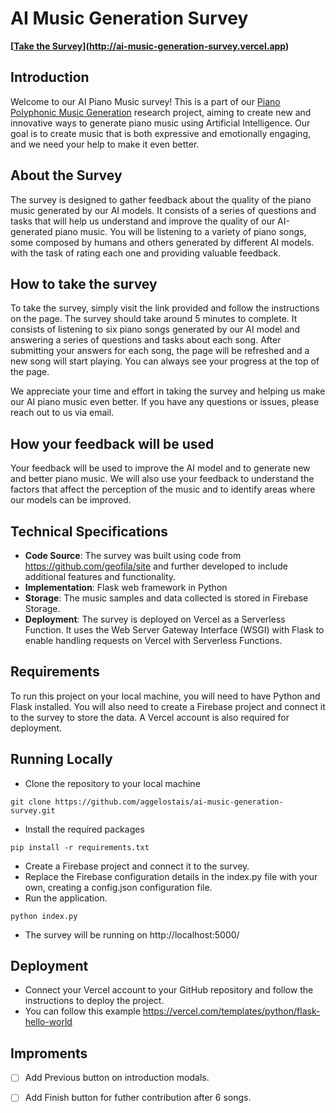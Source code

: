 <base target="_blank">

# AI Music Generation Survey
**[[Take the Survey](https://vercel.com/button)](http://ai-music-generation-survey.vercel.app)**

## Introduction
Welcome to our AI Piano Music survey! This is a part of our [Piano Polyphonic Music Generation](https://github.com/aggelostais/piano-polyphonic-music-generation) research project, aiming to create new and innovative ways to generate piano music using Artificial Intelligence. Our goal is to create music that is both expressive and emotionally engaging, and we need your help to make it even better.

## About the Survey
The survey is designed to gather feedback about the quality of the piano music generated by our AI models. It consists of a series of questions and tasks that will help us understand and improve the quality of our AI-generated piano music. 
You will be listening to a variety of piano songs, some composed by humans and others generated by different AI models. 
with the task of rating each one and providing valuable feedback. 

## How to take the survey
To take the survey, simply visit the link provided and follow the instructions on the page. The survey should take around 5 minutes to complete. It consists of listening to six piano songs generated by our AI model and answering a series of questions and tasks about each song. After submitting your answers for each song, the page will be refreshed and a new song will start playing. You can always see your progress at the top of the page.

We appreciate your time and effort in taking the survey and helping us make our AI piano music even better. If you have any questions or issues, please reach out to us via email.

## How your feedback will be used
Your feedback will be used to improve the AI model and to generate new and better piano music. We will also use your feedback to understand the factors that affect the perception of the music and to identify areas where our models can be improved.

## Technical Specifications
* **Code Source**: The survey was built using code from https://github.com/geofila/site and further developed to include additional features and functionality.
* **Implementation**: Flask web framework in Python 
* **Storage**: The music samples and data collected is stored in Firebase Storage.
* **Deployment**: The survey is deployed on Vercel as a Serverless Function. It uses the Web Server Gateway Interface (WSGI) with Flask to enable handling requests on Vercel with Serverless Functions.

## Requirements
To run this project on your local machine, you will need to have Python and Flask installed. You will also need to create a Firebase project and connect it to the survey to store the data. A Vercel account is also required for deployment.

## Running Locally
* Clone the repository to your local machine
```
git clone https://github.com/aggelostais/ai-music-generation-survey.git
```
* Install the required packages
```
pip install -r requirements.txt
```
* Create a Firebase project and connect it to the survey.
* Replace the Firebase configuration details in the index.py file with your own,
creating a config.json configuration file.
* Run the application.
```
python index.py
```
* The survey will be running on http://localhost:5000/

## Deployment
* Connect your Vercel account to your GitHub repository and follow the instructions to deploy the project.
* You can follow this example https://vercel.com/templates/python/flask-hello-world

## Improments
- [ ] Add Previous button on introduction modals.
- [ ] Add Finish button for futher contribution after 6 songs.



<!-- ## Running Locally

```bash
npm i -g vercel
vercel dev
```

Your Flask application is now available at `http://localhost:3000`. -->

<!-- ## One-Click Deploy

Deploy the example using [Vercel](https://vercel.com?utm_source=github&utm_medium=readme&utm_campaign=vercel-examples):

[![Deploy with Vercel](https://vercel.com/button)](https://vercel.com/new/clone?repository-url=https%3A%2F%2Fgithub.com%2Fvercel%2Fexamples%2Ftree%2Fmain%2Fpython%2Fflask&demo-title=Flask%20%2B%20Vercel&demo-description=Use%20Flask%202%20on%20Vercel%20with%20Serverless%20Functions%20using%20the%20Python%20Runtime.&demo-url=https%3A%2F%2Fflask-python-template.vercel.app%2F&demo-image=https://assets.vercel.com/image/upload/v1669994156/random/flask.png) -->
